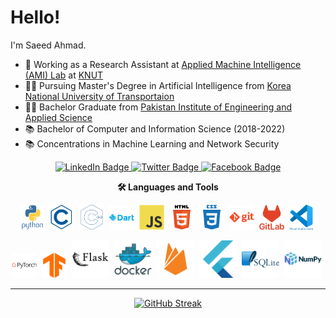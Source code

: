 # Hello!

I'm Saeed Ahmad.
- 💼 Working as a Research Assistant at [Applied Machine Intelligence (AMI) Lab](https://sites.google.com/site/gistaimi) at [KNUT](https://www.ut.ac.kr/english.do)  
- 👨‍🎓 Pursuing Master's Degree in Artificial Intelligence from [Korea National University of Transportaion](https://www.ut.ac.kr/english.do)
- 👨‍🎓 Bachelor Graduate from [Pakistan Institute of Engineering and Applied Science](http://www.pieas.edu.pk/)
- 📚 Bachelor of Computer and Information Science (2018-2022) 
- 📚 Concentrations in Machine Learning and Network Security


<p align="center"> 

<a href="https://www.linkedin.com/in/saeedicp/">
    <img src="https://img.shields.io/badge/LinkedIn-blue?style=flat-square&logo=linkedin&logoColor=white" alt="LinkedIn Badge"/>
</a>
<a href="https://twitter.com/saeedkhan_ai">
    <img src="https://img.shields.io/badge/twitter-blue?style=flat-square&logo=Twitter&logoColor=white" alt="Twitter Badge"/>
</a>
</a>
<a href="https://www.facebook.com/saeedicp">
    <img src="https://img.shields.io/badge/facebook-blue?style=flat-square&logo=Facebook&logoColor=white" alt="Facebook Badge"/>
</a>
</p>


<p align="center"> <b>🛠️ Languages and Tools </b></p>
<div align="center">
  <img src="https://github.com/devicons/devicon/blob/master/icons/python/python-original-wordmark.svg" title="Python" alt="Python" width="40" height="40"/>&nbsp;
  <img src="https://github.com/devicons/devicon/blob/master/icons/c/c-line.svg" title="C" alt="C" width="40" height="40"/>&nbsp;
  <img src="https://github.com/devicons/devicon/blob/master/icons/cplusplus/cplusplus-line.svg" title="C++" alt="C++" width="40" height="40"/>&nbsp;
  <img src="https://github.com/devicons/devicon/blob/master/icons/dart/dart-plain-wordmark.svg" title="Dart" alt="Dart" width="40" height="40"/>&nbsp;
  <img src="https://github.com/devicons/devicon/blob/master/icons/javascript/javascript-original.svg" title="JS" alt="JS" width="40"height="40"/>&nbsp;
  <img src="https://github.com/devicons/devicon/blob/master/icons/html5/html5-original-wordmark.svg" title="HTML5" alt="HTML" width="40" height="40"/>&nbsp;
  <img src="https://github.com/devicons/devicon/blob/master/icons/css3/css3-plain-wordmark.svg"  title="CSS3" alt="CSS" width="40" height="40"/>&nbsp;
  <img src="https://github.com/devicons/devicon/blob/master/icons/git/git-plain-wordmark.svg" title="Git" alt="Git" width="40" height="40"/>&nbsp;
  <img src="https://github.com/devicons/devicon/blob/master/icons/gitlab/gitlab-plain-wordmark.svg" title="GitLab" alt="GitLab" width="40" height="40"/>&nbsp;
  <img src="https://github.com/devicons/devicon/blob/master/icons/vscode/vscode-original-wordmark.svg" title="VS" alt="VS" width="40" height="40"/>&nbsp;
    
    
  
  <img src="https://github.com/devicons/devicon/blob/master/icons/pytorch/pytorch-original-wordmark.svg" title="Pytorch" alt="Pytorch" width="40" height="40"/>&nbsp;
  <img src="https://github.com/devicons/devicon/blob/master/icons/tensorflow/tensorflow-original.svg" title="tf" alt="tf" width="40" height="40"/>&nbsp;
  <img src="https://github.com/devicons/devicon/blob/master/icons/flask/flask-original-wordmark.svg" title="Flask" alt="Flask" width="60" height="60"/>&nbsp;
  <img src="https://github.com/devicons/devicon/blob/master/icons/docker/docker-original-wordmark.svg" title="Docker" alt="Docker" width="60" height="60"/>&nbsp;
  <img src="https://github.com/devicons/devicon/blob/master/icons/firebase/firebase-plain.svg" title="Firebase" alt="Firebase" width="60" height="60"/>&nbsp;
  <img src="https://github.com/devicons/devicon/blob/master/icons/flutter/flutter-original.svg" title="Flutter" alt="Flutter" width="60" height="60"/>&nbsp;
  <img src="https://github.com/devicons/devicon/blob/master/icons/sqlite/sqlite-original-wordmark.svg" title="SQLite" alt="SQLite" width="60" height="60"/>&nbsp;
  <img src="https://github.com/devicons/devicon/blob/master/icons/numpy/numpy-original-wordmark.svg" title="Numpy" alt="Numpy" width="60" height="60"/>&nbsp;
</div>

---
<div align="center">


[![GitHub Streak](https://github-readme-streak-stats.herokuapp.com/?user=saeedahmadicp&theme=neon-palenight&background=#252525&hide_border=true)](https://git.io/streak-stats)
</div>
